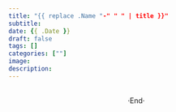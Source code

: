 ```yaml
---
title: "{{ replace .Name "-" " " | title }}"
subtitle: 
date: {{ .Date }}
draft: false
tags: []
categories: [""]
image: 
description: 
---
```

<!-- 
![](https://mogeko.github.io/blog-images/r/{{ replace .Name "-" " " | title }}/)
{{< spoiler >}}{{< /spoiler >}}
&emsp;&emsp;
 -->

<br>

<center>  ·End·  </center>
